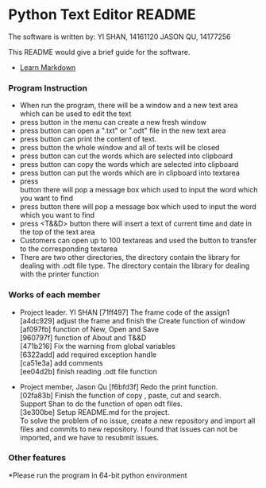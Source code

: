 # Python Text Editor README #
The software is written by:
 YI SHAN, 14161120
 JASON QU, 14177256

This README would give a brief guide for the software.

* [Learn Markdown](https://bitbucket.org/tutorials/markdowndemo)

### Program Instruction ###

* When run the program, there will be a window and a new text area which can be used to edit the text
* press <New> button in the menu can create a new fresh window
* press <Open> button can open a ".txt" or ".odt" file in the new text area
* press <Print> button can print the content of text.
* press <Exit> button the whole window and all of texts will be closed
* press <Cut> button can cut the words which are selected into clipboard
* press <Copy> button can copy the words which are selected into clipboard
* press <Paste> button can put the words which are in clipboard into textarea
* press <Search> button there will pop a message box which used to input the word which you want to find
* press <About> button there will pop a message box which used to input the word which you want to find
* press <T&&D> button there will insert a text of current time and date in the top of the text area 
* Customers can open up to 100 textareas and used the button to transfer to the corresponding textarea
* There are two other directories, the <odf> directory contain the library for dealing with .odt file type. The <win32> directory contain the library for dealing with the printer function



### Works of each member ###

* Project leader. YI SHAN
[71ff497] The frame code of the assign1  
[a4dc929] adjust the frame and finish the Create function of window   
[af097fb] function of New, Open and Save  
[960797f] function of About and T&&D  
[471b216] Fix the warning from global variables  
[6322add] add required exception handle  
[ca51e3a] add comments  
[ee04d2b] finish reading .odt file function  

* Project member, Jason Qu
[f6bfd3f] Redo the print function.  
[02fa83b] Finish the function of  copy , paste, cut and search.  
Support Shan to do the function of open odt files.  
[3e300be] Setup README.md for the project.  
To solve the problem of no issue, create a new repository and import all files and commits to new repository. I found that issues can not be imported, and we have to resubmit issues.


### Other features ###
*Please run the program in 64-bit python environment